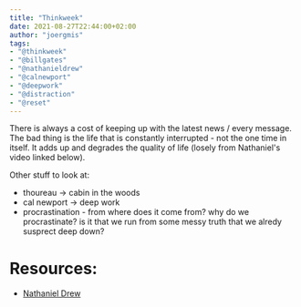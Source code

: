 ```yaml
---
title: "Thinkweek"
date: 2021-08-27T22:44:00+02:00
author: "joergmis"
tags:
- "@thinkweek"
- "@billgates"
- "@nathanieldrew"
- "@calnewport"
- "@deepwork"
- "@distraction"
- "@reset"
---
```


There is always a cost of keeping up with the latest news / every message. The
bad thing is the life that is constantly interrupted - not the one time in 
itself. It adds up and degrades the quality of life (losely from Nathaniel's
video linked below).

Other stuff to look at:

- thoureau -> cabin in the woods
- cal newport -> deep work
- procrastination - from where does it come from? why do we procrastinate? is 
  it that we run from some messy truth that we alredy susprect deep down?

# Resources:

- [Nathaniel Drew](https://www.youtube.com/watch?v=ZcGVQPYKSiU)
